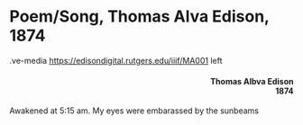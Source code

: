 # Poem/Song, Thomas Alva Edison, 1874

.ve-media https://edisondigital.rutgers.edu/iiif/MA001 left

<div style="text-align: right"><h4>Thomas Albva Edison<br>1874</h4></div>

Awakened at 5:15 am. My eyes were embarassed by the sunbeams
